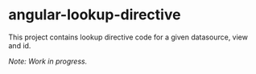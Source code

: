 # angular-lookup-directive
This project contains lookup directive code for a given datasource, view and id.

*Note: Work in progress.*
